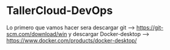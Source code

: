 # TallerCloud-DevOps
Lo primero que vamos hacer sera descargar git --> https://git-scm.com/download/win y descargar Docker-desktop --> https://www.docker.com/products/docker-desktop/ 
